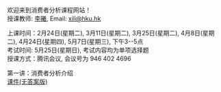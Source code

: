 欢迎来到消费者分析课程网站！                            
授课教师: [李曦](https://www.fbe.hku.hk/people/xi-li/),  Email: xili@hku.hk        

上课时间：2月24日(星期二), 3月11日(星期二), 3月25日(星期二), 4月8日(星期二), 4月24日(星期四), 5月7日(星期三), 下午3--5点              
考试时间: 5月25日(星期日), 考试内容均为单项选择题           
授课方式：腾讯会议, 会议号为 946 402 4696       


第一讲：消费者分析介绍      
[课件(无答案版)](https://ximarketing.github.io/class/ConsumerAnalytics/1-pre.pdf)         
